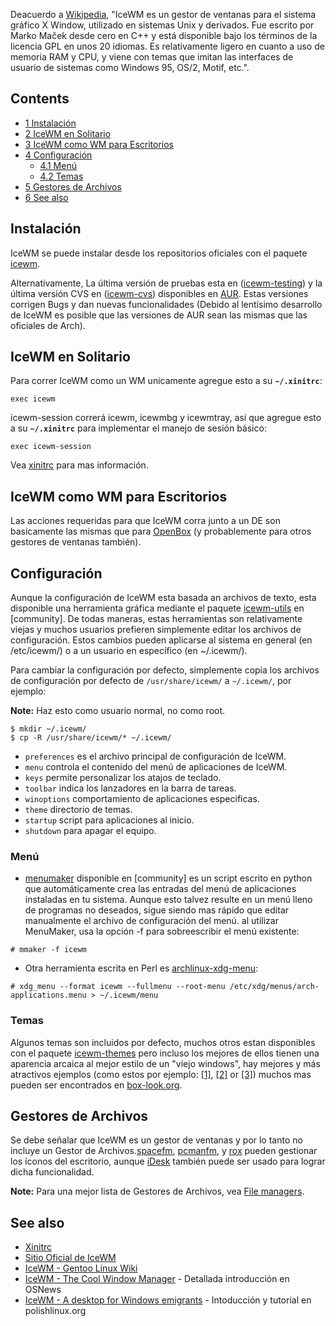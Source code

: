 Deacuerdo a [Wikipedia](https://en.wikipedia.org/wiki/Icewm "wikipedia:Icewm"), "IceWM es un gestor de ventanas para el sistema gráfico X Window, utilizado en sistemas Unix y derivados. Fue escrito por Marko Maček desde cero en C++ y está disponible bajo los términos de la licencia GPL en unos 20 idiomas. Es relativamente ligero en cuanto a uso de memoria RAM y CPU, y viene con temas que imitan las interfaces de usuario de sistemas como Windows 95, OS/2, Motif, etc.".

## Contents

*   [1 Instalación](#Instalaci.C3.B3n)
*   [2 IceWM en Solitario](#IceWM_en_Solitario)
*   [3 IceWM como WM para Escritorios](#IceWM_como_WM_para_Escritorios)
*   [4 Configuración](#Configuraci.C3.B3n)
    *   [4.1 Menú](#Men.C3.BA)
    *   [4.2 Temas](#Temas)
*   [5 Gestores de Archivos](#Gestores_de_Archivos)
*   [6 See also](#See_also)

## Instalación

IceWM se puede instalar desde los repositorios oficiales con el paquete [icewm](https://www.archlinux.org/packages/?name=icewm).

Alternativamente, La última versión de pruebas esta en ([icewm-testing](https://aur.archlinux.org/packages/icewm-testing/)) y la última versión CVS en ([icewm-cvs](https://aur.archlinux.org/packages/icewm-cvs/)) disponibles en [AUR](/index.php/AUR "AUR"). Estas versiones corrigen Bugs y dan nuevas funcionalidades (Debido al lentísimo desarrollo de IceWM es posible que las versiones de AUR sean las mismas que las oficiales de Arch).

## IceWM en Solitario

Para correr IceWM como un WM unicamente agregue esto a su **`~/.xinitrc`**:

```
exec icewm

```

icewm-session correrá icewm, icewmbg y icewmtray, así que agregue esto a su **`~/.xinitrc`** para implementar el manejo de sesión básico:

```
exec icewm-session

```

Vea [xinitrc](/index.php/Xinitrc "Xinitrc") para mas información.

## IceWM como WM para Escritorios

Las acciones requeridas para que IceWM corra junto a un DE son basicamente las mismas que para [OpenBox](/index.php/Openbox_(Espa%C3%B1ol)#Openbox_como_WM_junto_a_otros_entornos_de_escritorio "Openbox (Español)") (y probablemente para otros gestores de ventanas también).

## Configuración

Aunque la configuración de IceWM esta basada an archivos de texto, esta disponible una herramienta gráfica mediante el paquete [icewm-utils](https://aur.archlinux.org/packages/icewm-utils/) en [community]. De todas maneras, estas herramientas son relativamente viejas y muchos usuarios prefieren simplemente editar los archivos de configuración. Estos cambios pueden aplicarse al sistema en general (en /etc/icewm/) o a un usuario en específico (en ~/.icewm/).

Para cambiar la configuración por defecto, simplemente copia los archivos de configuración por defecto de `/usr/share/icewm/` a `~/.icewm/`, por ejemplo:

**Note:** Haz esto como usuario normal, no como root.

```
$ mkdir ~/.icewm/
$ cp -R /usr/share/icewm/* ~/.icewm/

```

*   `preferences` es el archivo principal de configuración de IceWM.
*   `menu` controla el contenido del menú de aplicaciones de IceWM.
*   `keys` permite personalizar los atajos de teclado.
*   `toolbar` indica los lanzadores en la barra de tareas.
*   `winoptions` comportamiento de aplicaciones especificas.
*   `theme` directorio de temas.
*   `startup` script para aplicaciones al inicio.
*   `shutdown` para apagar el equipo.

### Menú

*   [menumaker](https://www.archlinux.org/packages/?name=menumaker) disponible en [community] es un script escrito en python que automáticamente crea las entradas del menú de aplicaciones instaladas en tu sistema. Aunque esto talvez resulte en un menú lleno de programas no deseados, sigue siendo mas rápido que editar manualmente el archivo de configuración del menú. al utilizar MenuMaker, usa la opción -f para sobreescribir el menú existente:

```
# mmaker -f icewm

```

*   Otra herramienta escrita en Perl es [archlinux-xdg-menu](https://www.archlinux.org/packages/?name=archlinux-xdg-menu):

```
# xdg_menu --format icewm --fullmenu --root-menu /etc/xdg/menus/arch-applications.menu > ~/.icewm/menu

```

### Temas

Algunos temas son incluidos por defecto, muchos otros estan disponibles con el paquete [icewm-themes](https://www.archlinux.org/packages/?name=icewm-themes) pero incluso los mejores de ellos tienen una aparencia arcaica al mejor estilo de un "viejo windows", hay mejores y más atractivos ejemplos (como estos por ejemplo: [[1]](http://box-look.org/content/show.php/Carbonit+Ice?content=146421%7Ceste), [[2]](http://box-look.org/content/show.php/IceBuntu?content=62935%7Cthis) or [[3]](http://box-look.org/content/show.php/IceClearlooks?content=96346%7Cthis)) muchos mas pueden ser encontrados en [box-look.org](http://www.box-look.org/index.php?xcontentmode=7311).

## Gestores de Archivos

Se debe señalar que IceWM es un gestor de ventanas y por lo tanto no incluye un Gestor de Archivos.[spacefm](https://www.archlinux.org/packages/?name=spacefm), [pcmanfm](https://www.archlinux.org/packages/?name=pcmanfm), y [rox](https://www.archlinux.org/packages/?name=rox) pueden gestionar los íconos del escritorio, aunque [iDesk](/index.php/Idesk "Idesk") también puede ser usado para lograr dicha funcionalidad.

**Note:** Para una mejor lista de Gestores de Archivos, vea [File managers](/index.php/Category:File_managers "Category:File managers").

## See also

*   [Xinitrc](/index.php/Xinitrc "Xinitrc")
*   [Sitio Oficial de IceWM](http://www.icewm.org/)
*   [IceWM - Gentoo Linux Wiki](http://en.gentoo-wiki.com/wiki/IceWM)
*   [IceWM - The Cool Window Manager](http://www.osnews.com/story.php/7774/IceWM--The-Cool-Window-Manager/) - Detallada introducción en OSNews
*   [IceWM - A desktop for Windows emigrants](http://polishlinux.org/apps/window-managers/icewm-a-desktop-for-windows-emmigrants/) - Intoducción y tutorial en polishlinux.org